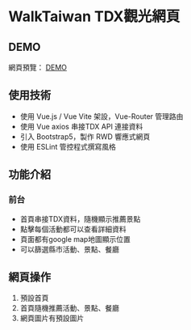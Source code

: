 # WalkTaiwan TDX觀光網頁

## DEMO
網頁預覽： [DEMO](https://yhes9604.github.io/WalkTaiwain/#/)

## 使用技術
* 使用 Vue.js / Vue Vite 架設，Vue-Router 管理路由
* 使用 Vue axios 串接TDX API 連接資料
* 引入 Bootstrap5，製作 RWD 響應式網頁
* 使用 ESLint 管控程式撰寫風格


## 功能介紹

### 前台
* 首頁串接TDX資料，隨機顯示推薦景點
* 點擊每個活動都可以查看詳細資料
* 頁面都有google map地圖顯示位置
* 可以篩選縣市活動、景點、餐廳

##  網頁操作
1. 預設首頁 
2. 首頁隨機推薦活動、景點、餐廳
3. 網頁圖片有預設圖片
